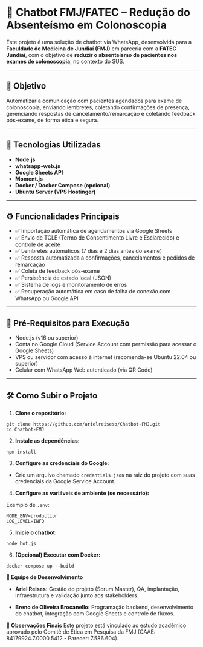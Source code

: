 # 📱 Chatbot FMJ/FATEC – Redução do Absenteísmo em Colonoscopia

Este projeto é uma solução de chatbot via WhatsApp, desenvolvida para a **Faculdade de Medicina de Jundiaí (FMJ)** em parceria com a **FATEC Jundiaí**, com o objetivo de **reduzir o absenteísmo de pacientes nos exames de colonoscopia**, no contexto do SUS.

---

## 📌 Objetivo

Automatizar a comunicação com pacientes agendados para exame de colonoscopia, enviando lembretes, coletando confirmações de presença, gerenciando respostas de cancelamento/remarcação e coletando feedback pós-exame, de forma ética e segura.

---

## 🚀 Tecnologias Utilizadas

- **Node.js**
- **whatsapp-web.js**
- **Google Sheets API**
- **Moment.js**
- **Docker / Docker Compose (opcional)**
- **Ubuntu Server (VPS Hostinger)**

---

## ⚙️ Funcionalidades Principais

- ✅ Importação automática de agendamentos via Google Sheets  
- ✅ Envio de TCLE (Termo de Consentimento Livre e Esclarecido) e controle de aceite  
- ✅ Lembretes automáticos (7 dias e 2 dias antes do exame)  
- ✅ Resposta automatizada a confirmações, cancelamentos e pedidos de remarcação  
- ✅ Coleta de feedback pós-exame  
- ✅ Persistência de estado local (JSON)  
- ✅ Sistema de logs e monitoramento de erros  
- ✅ Recuperação automática em caso de falha de conexão com WhatsApp ou Google API  

---

## 📡 Pré-Requisitos para Execução

- Node.js (v16 ou superior)
- Conta no Google Cloud (Service Account com permissão para acessar o Google Sheets)
- VPS ou servidor com acesso à internet (recomenda-se Ubuntu 22.04 ou superior)
- Celular com WhatsApp Web autenticado (via QR Code)

---

## 🛠️ Como Subir o Projeto

1. **Clone o repositório:**

```
git clone https://github.com/arielreiseso/Chatbot-FMJ.git
cd Chatbot-FMJ
```

2. **Instale as dependências:**

```
npm install
```

3. **Configure as credenciais do Google:**

- Crie um arquivo chamado `credentials.json` na raiz do projeto com suas credenciais da Google Service Account.

4. **Configure as variáveis de ambiente (se necessário):**

Exemplo de `.env`:

```
NODE_ENV=production
LOG_LEVEL=INFO
```

5. **Inicie o chatbot:**

```
node bot.js
```

6. **(Opcional) Executar com Docker:**

```
docker-compose up --build
```

**👥 Equipe de Desenvolvimento**
- **Ariel Reises:**
Gestão do projeto (Scrum Master), QA, implantação, infraestrutura e validação junto aos stakeholders.

- **Breno de Oliveira Brocanello:**
Programação backend, desenvolvimento do chatbot, integração com Google Sheets e controle de fluxos.

**📝 Observações Finais**
Este projeto está vinculado ao estudo acadêmico aprovado pelo Comitê de Ética em Pesquisa da FMJ
(CAAE: 84179924.7.0000.5412 - Parecer: 7.586.604).
